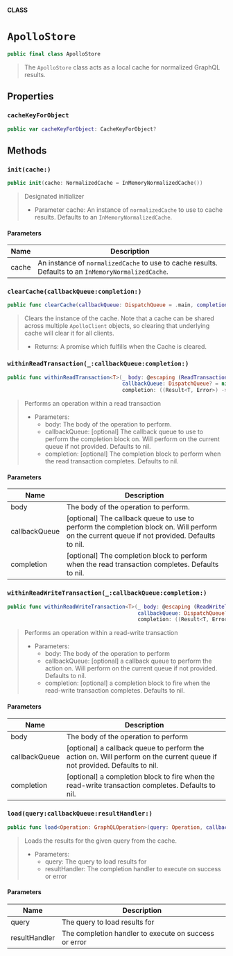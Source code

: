 **CLASS**

# `ApolloStore`

```swift
public final class ApolloStore
```

> The `ApolloStore` class acts as a local cache for normalized GraphQL results.

## Properties
### `cacheKeyForObject`

```swift
public var cacheKeyForObject: CacheKeyForObject?
```

## Methods
### `init(cache:)`

```swift
public init(cache: NormalizedCache = InMemoryNormalizedCache())
```

> Designated initializer
>
> - Parameter cache: An instance of `normalizedCache` to use to cache results. Defaults to an `InMemoryNormalizedCache`.

#### Parameters

| Name | Description |
| ---- | ----------- |
| cache | An instance of `normalizedCache` to use to cache results. Defaults to an `InMemoryNormalizedCache`. |

### `clearCache(callbackQueue:completion:)`

```swift
public func clearCache(callbackQueue: DispatchQueue = .main, completion: ((Result<Void, Error>) -> Void)? = nil)
```

> Clears the instance of the cache. Note that a cache can be shared across multiple `ApolloClient` objects, so clearing that underlying cache will clear it for all clients.
>
> - Returns: A promise which fulfills when the Cache is cleared.

### `withinReadTransaction(_:callbackQueue:completion:)`

```swift
public func withinReadTransaction<T>(_ body: @escaping (ReadTransaction) throws -> T,
                                     callbackQueue: DispatchQueue? = nil,
                                     completion: ((Result<T, Error>) -> Void)? = nil)
```

> Performs an operation within a read transaction
>
> - Parameters:
>   - body: The body of the operation to perform.
>   - callbackQueue: [optional] The callback queue to use to perform the completion block on. Will perform on the current queue if not provided. Defaults to nil.
>   - completion: [optional] The completion block to perform when the read transaction completes. Defaults to nil.

#### Parameters

| Name | Description |
| ---- | ----------- |
| body | The body of the operation to perform. |
| callbackQueue | [optional] The callback queue to use to perform the completion block on. Will perform on the current queue if not provided. Defaults to nil. |
| completion | [optional] The completion block to perform when the read transaction completes. Defaults to nil. |

### `withinReadWriteTransaction(_:callbackQueue:completion:)`

```swift
public func withinReadWriteTransaction<T>(_ body: @escaping (ReadWriteTransaction) throws -> T,
                                          callbackQueue: DispatchQueue? = nil,
                                          completion: ((Result<T, Error>) -> Void)? = nil)
```

> Performs an operation within a read-write transaction
>
> - Parameters:
>   - body: The body of the operation to perform
>   - callbackQueue: [optional] a callback queue to perform the action on. Will perform on the current queue if not provided. Defaults to nil.
>   - completion: [optional] a completion block to fire when the read-write transaction completes. Defaults to nil.

#### Parameters

| Name | Description |
| ---- | ----------- |
| body | The body of the operation to perform |
| callbackQueue | [optional] a callback queue to perform the action on. Will perform on the current queue if not provided. Defaults to nil. |
| completion | [optional] a completion block to fire when the read-write transaction completes. Defaults to nil. |

### `load(query:callbackQueue:resultHandler:)`

```swift
public func load<Operation: GraphQLOperation>(query: Operation, callbackQueue: DispatchQueue? = nil, resultHandler: @escaping GraphQLResultHandler<Operation.Data>)
```

> Loads the results for the given query from the cache.
>
> - Parameters:
>   - query: The query to load results for
>   - resultHandler: The completion handler to execute on success or error

#### Parameters

| Name | Description |
| ---- | ----------- |
| query | The query to load results for |
| resultHandler | The completion handler to execute on success or error |